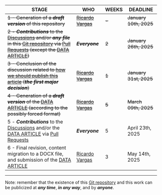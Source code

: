 | STAGE | WHO | WEEKS | DEADLINE |
| ------- | ------- | ------- | ------- |
| <s>1 - Generation of a ***draft version*** of this repository</s> | <s>[Ricardo Vargas](https://github.com/ricardoevvargas)</s> | <s>-</s> | <s>January 10th, 2025</s> |
| <s>2 - ***Contributions*** to the [Discussions](https://github.com/ricardoevvargas/data-articles-3w-dataset/discussions) and/or ***any file*** in this [Git repository](https://docs.github.com/en/repositories/creating-and-managing-repositories/quickstart-for-repositories) via [Pull Requests](https://docs.github.com/pt/pull-requests/collaborating-with-pull-requests/proposing-changes-to-your-work-with-pull-requests/about-pull-requests) (except the [DATA ARTICLE](DATA_ARTICLE.md))</s> | <s>***Everyone***</s> | <s>2</s> | <s>January 26th, 2025</s> |
| <s>3 - Conclusion of the discussion related to [how we should publish this article](https://github.com/ricardoevvargas/data-articles-3w-dataset/discussions/2) (***the first major decision***)</s> | <s>[Ricardo Vargas](https://github.com/ricardoevvargas)</s> | <s>1</s> | <s>January 31st, 2025</s> |
| <s>4 - Generation of a ***draft version*** of the [DATA ARTICLE](DATA_ARTICLE.md) (according to the possibly forced format)</s> | <s>[Ricardo Vargas](https://github.com/ricardoevvargas)</s> | <s>5</s> | <s>March 09th, 2025</s> |
| 5 - ***Contributions*** to the [Discussions](https://github.com/ricardoevvargas/data-articles-3w-dataset/discussions) and/or the [DATA ARTICLE](DATA_ARTICLE.md) via [Pull Requests](https://docs.github.com/pt/pull-requests/collaborating-with-pull-requests/proposing-changes-to-your-work-with-pull-requests/about-pull-requests) | ***Everyone*** | 5 | April 23th, 2025 |
| 6 - Final revision, content migration to a DOCX file, and submission of the [DATA ARTICLE](DATA_ARTICLE.md) | [Ricardo Vargas](https://github.com/ricardoevvargas) | 3 | May 14th, 2025 |

---
Note: remember that the existence of this [Git repository](https://docs.github.com/en/repositories/creating-and-managing-repositories/quickstart-for-repositories) and this work can be publicized at ***any time***, ***in any way***, and by ***anyone***.
